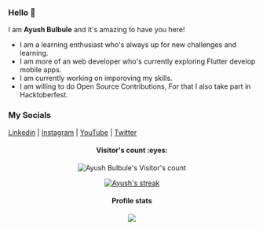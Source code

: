 ### Hello 👋

I am **Ayush Bulbule** and it's amazing to have you here!
- I am a learning enthusiast who's always up for new challenges and learning.
- I am more of an web developer who's currently exploring Flutter develop mobile apps.
- I am currently working on imporoving my skills.
- I am willing to do Open Source Contributions, For that I also take part in Hacktoberfest.

### My Socials
  [Linkedin](https://www.linkedin.com/in/ayushbulbule/) |
  [Instagram](https://www.instagram.com/ayush_2413/) |
  [YouTube](https://www.youtube.com/@ayush_codes) |
  [Twitter](https://twitter.com/ayush_bulbule)


<!--


Here are some ideas to get you started:

- 🔭 I’m currently working on ...
- 🌱 I’m currently learning ...
- 👯 I’m looking to collaborate on ...
- 🤔 I’m looking for help with ...
- 💬 Ask me about ...
- 📫 How to reach me: ...
- 😄 Pronouns: ...
- ⚡ Fun fact: ...
-->

<h4 align="center">Visitor's count :eyes:</h4>
<p align="center"><img src="https://profile-counter.glitch.me/{Ayush-Bulbule}/count.svg" alt="Ayush Bulbule's Visitor's count" /></p>

<p align="center">
  <a href="https://github.com/Ayush-Bulbule">
    <img title="GithubStats" alt="Ayush's streak" src="https://streak-stats.demolab.com?user=Ayush-Bulbule&theme=gotham&hide_border=true&mode=weekly"/>
  </a>
</p>

<h4 align="center">Profile stats</h4>
<p align="center"><img src="https://github-readme-stats.vercel.app/api?username=Ayush-Bulbule&count_private=true&show_icons=true&theme=gotham" /></p>
